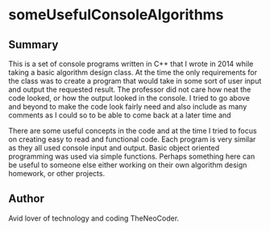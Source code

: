 # someUsefulConsoleAlgorithms
## Summary
This is a set of console programs written in C++ that I wrote in 2014 while taking a basic algorithm design class. At the time the only requirements for the class was to create a program that would take in some sort of user input and output the requested result. The professor did not care how neat the code looked, or how the output looked in the console. I tried to go above and beyond to make the code look fairly need and also include as many comments as I could so to be able to come back at a later time and 

There are some useful concepts in the code and at the time I tried to focus on creating easy to read and functional code. Each program is very similar as they all used console input and output. Basic object oriented programming was used via simple functions. Perhaps something here can be useful to someone else either working on their own algorithm design homework, or other projects.

## Author
Avid lover of technology and coding TheNeoCoder. 
